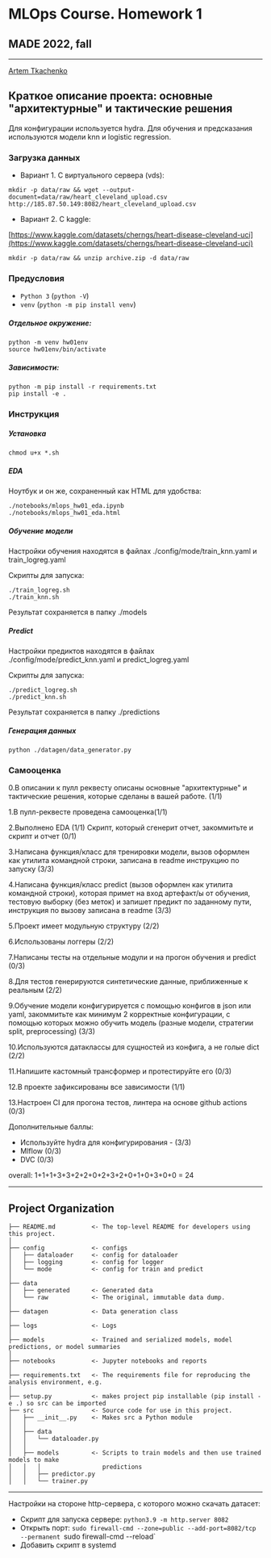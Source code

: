 # MLOps Course. Homework 1 #

## MADE 2022, fall ##
- - -

[Artem Tkachenko](https://data.mail.ru/profile/art.tkachenko)

## Краткое описание проекта: основные "архитектурные" и тактические решения ##

Для конфигурации используется hydra. Для обучения и предсказания используются модели knn и logistic regression.

### Загрузка данных ###

* Вариант 1. С виртуального сервера (vds):

```mkdir -p data/raw && wget --output-document=data/raw/heart_cleveland_upload.csv http://185.87.50.149:8082/heart_cleveland_upload.csv```

* Вариант 2. С kaggle:

[https://www.kaggle.com/datasets/cherngs/heart-disease-cleveland-uci](https://www.kaggle.com/datasets/cherngs/heart-disease-cleveland-uci)

```mkdir -p data/raw && unzip archive.zip -d data/raw```

### Предусловия ###

* `Python 3` (`python -V`)
* `venv` (`python -m pip install venv`)

##### Отдельное окружение: #####

```
python -m venv hw01env
source hw01env/bin/activate
```

##### Зависимости: #####

```
python -m pip install -r requirements.txt
pip install -e .
```

### Инструкция ###

##### Установка #####

```
chmod u+x *.sh
```

##### EDA #####

Ноутбук и он же, сохраненный как HTML для удобства:

```
./notebooks/mlops_hw01_eda.ipynb
./notebooks/mlops_hw01_eda.html
```

##### Обучение модели #####

Настройки обучения находятся в файлах ./config/mode/train_knn.yaml и train_logreg.yaml

Скрипты для запуска:
```
./train_logreg.sh
./train_knn.sh
``` 
Результат сохраняется в папку ./models

##### Predict #####

Настройки предиктов находятся в файлах ./config/mode/predict_knn.yaml и predict_logreg.yaml

Скрипты для запуска:
```
./predict_logreg.sh
./predict_knn.sh
```
Результат сохраняется в папку ./predictions

##### Генерация данных ######

```
python ./datagen/data_generator.py
```

### Самооценка ###

0.В описании к пулл реквесту описаны основные "архитектурные" и тактические решения, которые сделаны в вашей работе. (1/1)

1.В пулл-реквесте проведена самооценка(1/1)

2.Выполнено EDA (1/1) Скрипт, который сгенерит отчет, закоммитьте и скрипт и отчет (0/1)

3.Написана функция/класс для тренировки модели, вызов оформлен как утилита командной строки, записана в readme инструкцию по запуску (3/3)

4.Написана функция/класс predict (вызов оформлен как утилита командной строки), которая примет на вход артефакт/ы от обучения, тестовую выборку (без меток) и запишет предикт по заданному пути, инструкция по вызову записана в readme (3/3)

5.Проект имеет модульную структуру (2/2)

6.Использованы логгеры (2/2)

7.Написаны тесты на отдельные модули и на прогон обучения и predict (0/3)

8.Для тестов генерируются синтетические данные, приближенные к реальным (2/2)

9.Обучение модели конфигурируется с помощью конфигов в json или yaml, закоммитьте как минимум 2 корректные конфигурации, с помощью которых можно обучить модель (разные модели, стратегии split, preprocessing) (3/3)

10.Используются датаклассы для сущностей из конфига, а не голые dict (2/2)

11.Напишите кастомный трансформер и протестируйте его (0/3)

12.В проекте зафиксированы все зависимости (1/1)

13.Настроен CI для прогона тестов, линтера на основе github actions (0/3)

Дополнительные баллы:
* Используйте hydra для конфигурирования - (3/3)
* Mlflow (0/3)
* DVC (0/3)

overall: 1+1+1+3+3+2+2+0+2+3+2+0+1+0+3+0+0 = 24

- - -

Project Organization
------------

    ├── README.md          <- The top-level README for developers using this project.
    │
    ├── config             <- configs
    │   ├── dataloader     <- config for dataloader
    │   ├── logging        <- config for logger
    │   └── mode           <- config for train and predict
    │
    ├── data
    │   ├── generated      <- Generated data
    │   └── raw            <- The original, immutable data dump.
    │
    ├── datagen            <- Data generation class
    │
    ├── logs               <- Logs
    │
    ├── models             <- Trained and serialized models, model predictions, or model summaries
    │
    ├── notebooks          <- Jupyter notebooks and reports
    │
    ├── requirements.txt   <- The requirements file for reproducing the analysis environment, e.g.
    │
    ├── setup.py           <- makes project pip installable (pip install -e .) so src can be imported
    ├── src                <- Source code for use in this project.
    │   ├── __init__.py    <- Makes src a Python module
    │   │
    │   ├── data
    │   │   └── dataloader.py
    │   │
    │   ├── models         <- Scripts to train models and then use trained models to make
    │   │   │                 predictions
    │   │   ├── predictor.py
    │   │   └── trainer.py


- - -

Настройки на стороне http-сервера, с которого можно скачать датасет:
* Скрипт для запуска сервере: `python3.9 -m http.server 8082`
* Открыть порт: `sudo firewall-cmd --zone=public --add-port=8082/tcp --permanent
`sudo firewall-cmd --reload`
* Добавить скрипт в systemd

